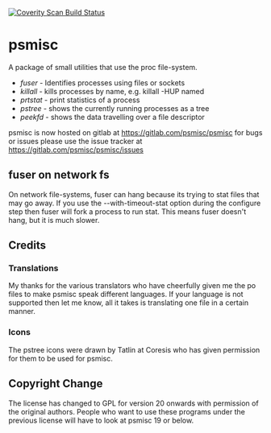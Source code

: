 
[<img alt="Coverity Scan Build Status" src="https://scan.coverity.com/projects/2048/badge.svg"/>](https://scan.coverity.com/projects/psmisc)
# psmisc

A package of small utilities that use the proc file-system.

* *fuser* - Identifies processes using files or sockets
* *killall* - kills processes by name, e.g. killall -HUP named
* *prtstat* - print statistics of a process
* *pstree* - shows the currently running processes as a tree
* *peekfd* - shows the data travelling over a file descriptor

psmisc is now hosted on gitlab at https://gitlab.com/psmisc/psmisc
for bugs or issues please use the issue tracker at
https://gitlab.com/psmisc/psmisc/issues

## fuser on network fs
On network file-systems, fuser can hang because its trying to stat files
that may go away.  If you use the --with-timeout-stat option during
the configure step then fuser will fork a process to run stat. This means
fuser doesn't hang, but it is much slower.

## Credits

### Translations
My thanks for the various translators who have cheerfully given me the po
files to make psmisc speak different languages.  If your language is not
supported then let me know, all it takes is translating one file in 
a certain manner.

### Icons
The pstree icons were drawn by Tatlin at Coresis who has given permission
for them to be used for psmisc.

## Copyright Change
The license has changed to GPL for version 20 onwards with permission
of the original authors.  People who want to use these programs under
the previous license will have to look at psmisc 19 or below.

